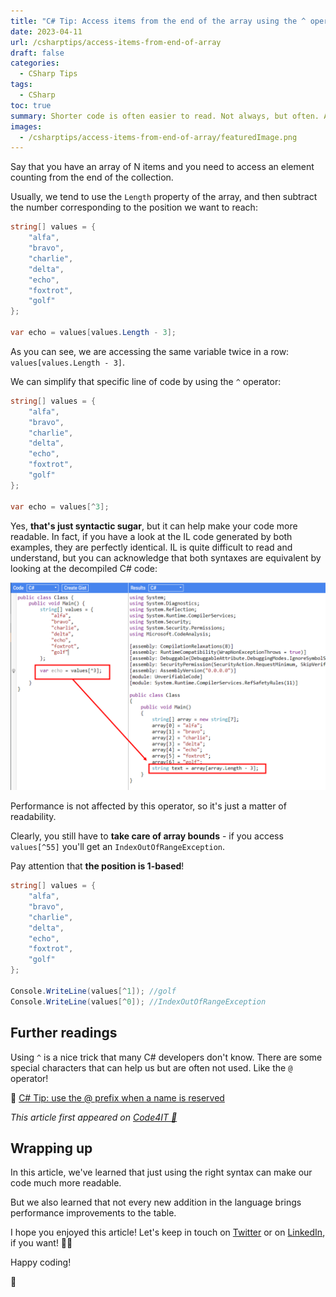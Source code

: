 ```yaml
---
title: "C# Tip: Access items from the end of the array using the ^ operator"
date: 2023-04-11
url: /csharptips/access-items-from-end-of-array
draft: false
categories:
  - CSharp Tips
tags:
  - CSharp
toc: true
summary: Shorter code is often easier to read. Not always, but often. And the `^` operator can make your code easier to read and less error-prone
images:
  - /csharptips/access-items-from-end-of-array/featuredImage.png
---
```


Say that you have an array of N items and you need to access an element counting from the end of the collection.

Usually, we tend to use the `Length` property of the array, and then subtract the number corresponding to the position we want to reach:

```cs
string[] values = {
    "alfa",
    "bravo",
    "charlie",
    "delta",
    "echo",
    "foxtrot",
    "golf"
};

var echo = values[values.Length - 3];
```

As you can see, we are accessing the same variable twice in a row: `values[values.Length - 3]`.

We can simplify that specific line of code by using the `^` operator:

```cs
string[] values = {
    "alfa",
    "bravo",
    "charlie",
    "delta",
    "echo",
    "foxtrot",
    "golf"
};

var echo = values[^3];
```

Yes, **that's just syntactic sugar**, but it can help make your code more readable. In fact, if you have a look at the IL code generated by both examples, they are perfectly identical. IL is quite difficult to read and understand, but you can acknowledge that both syntaxes are equivalent by looking at the decompiled C# code:

![C# decompiled code](./decompiled.png)

Performance is not affected by this operator, so it's just a matter of readability.

Clearly, you still have to **take care of array bounds** - if you access `values[^55]` you'll get an `IndexOutOfRangeException`.

Pay attention that **the position is 1-based**!

```cs
string[] values = {
    "alfa",
    "bravo",
    "charlie",
    "delta",
    "echo",
    "foxtrot",
    "golf"
};

Console.WriteLine(values[^1]); //golf
Console.WriteLine(values[^0]); //IndexOutOfRangeException
```

## Further readings

Using `^` is a nice trick that many C# developers don't know. There are some special characters that can help us but are often not used. Like the `@` operator!

🔗 [C# Tip: use the @ prefix when a name is reserved](https://www.code4it.dev/csharptips/use-at-symbol-prefix/)

_This article first appeared on [Code4IT 🐧](https://www.code4it.dev/)_

## Wrapping up

In this article, we've learned that just using the right syntax can make our code much more readable.

But we also learned that not every new addition in the language brings performance improvements to the table.

I hope you enjoyed this article! Let's keep in touch on [Twitter](https://twitter.com/BelloneDavide) or on [LinkedIn](https://www.linkedin.com/in/BelloneDavide/), if you want! 🤜🤛

Happy coding!

🐧
